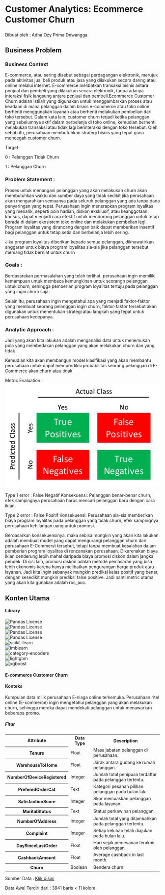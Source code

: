
# Customer Analytics: Ecommerce Customer Churn
#####
 Dibuat oleh : Adha Ozy Prima Dewangga
## Business Problem


### Business Context
E-commerce, atau sering disebut sebagai perdagangan elektronik, merujuk pada aktivitas jual beli produk atau jasa yang dilakukan secara daring atau online melalui internet. E-commerce melibatkan transaksi bisnis antara penjual dan pembeli yang dilakukan secara elektronik, tanpa adanya interaksi fisik langsung antara penjual dan pembeli.Ecommerce Customer Churn adalah istilah yang digunakan untuk menggambarkan proses atau keadaan di mana pelanggan dalam bisnis e-commerce atau toko online berhenti menggunakan layanan atau berhenti melakukan pembelian dari toko tersebut. Dalam kata lain, customer churn terjadi ketika pelanggan yang sebelumnya aktif dalam berbelanja di toko online, kemudian berhenti melakukan transaksi atau tidak lagi berinteraksi dengan toko tersebut. Oleh sebab itu, perusahaan membutuhkan strategi bisnis yang tepat guna mencegah customer churn.

Target :


0 : Pelanggan Tidak Churn

1 : Pelanggan Churn

### Problem Statement :

Proses untuk menangani pelanggan yang akan melakukan churn akan membutuhkan waktu dan sumber daya yang tidak sedikit jika perusahaan akan mengarahkan semuanya pada seluruh pelanggan yang ada tanpa dada penyaringan yang tepat. Perusahaan ingin menerapkan program loyalitas yang menarik, seperti poin hadiah, diskon eksklusif, atau keanggotaan khusus, dapat menjadi cara efektif untuk mendorong pelanggan untuk tetap berada di dalam ekosistem toko online dan melakukan pembelian lagi. Program loyalitas yang dirancang dengan baik dapat memberikan insentif bagi pelanggan untuk tetap setia dan berbelanja lebih sering.

Jika program loyalitas diberikan kepada semua pelanggan, dikhawatirkan anggaran untuk biaya program loyalitas sia-sia jika pelanggan tersebut memang tidak berniat untuk churn

### Goals :
Berdasarakan permasalahan yang telah terlihat, perusahaan ingin memiliki kemampuan untuk membaca kemungkinan untuk seorangn pelanggan untuk churn, sehingga pemberian program loyalitas tertuju pada pelanggan yang ingin churn saja.

Selain itu, perusahaan ingin mengetahui apa yang menjadi faktor-faktor yang membuat seorang pelanggan ingin churn, faktor-faktor tersebut akan digunakan untuk menentukan strategi atau langkah yang tepat untuk perusahaan kedepanya.

### Analytic Approach :
Jadi yang akan kita lakukan adalah menganalisi data untuk menemukan pola yang membedakan pelanggan yang akan melakukan churn dan yang tidak

Kemudian kita akan membangun model klasifikasi yang akan membantu perusahaan untuk dapat memprediksi probabilitas seorang pelanggan di E-Commerce akan churn atau tidak

Metric Evaluation :
![alt text](https://github.com/Markenji/-Project-Capstone-Modul-3-Machine-Learning/blob/main/Picture/Metric%20Evaluation.png?raw=true)

Type 1 error : False Negatif
Konsekuensi: Pelanggan benar-benar churn, efek sampingnya perusahaan harus mencari pelanggan baru dengan cara iklan.

Type 2 error : False Positif
Konsekuensi: Perusahaan sia-sia memberikan biaya program loyalitas pada pelanggan yang tidak churn, efek sampingnya perusahaan kehilangan uang untuk promosi.

Berdasarkan konsekuensinya, maka sebisa mungkin yang akan kita lakukan adalah membuat model yang dapat mengurangi pelanggan churn dari perusahaan E-Commerst tersebut, tetapi tanpa membuat kesalahan dalam pemberian program loyalitas di rencanakan perusahaan. Dikarenakan biaya iklan cenderung lebih mahal daripada biaya promosi diskon dalam jangka pendek. Di sisi lain, promosi diskon adalah metode pemasaran yang bisa lebih ekonomis karena hanya melibatkan pengurangan harga produk atau layanan. Jadi kita ingin sebanyak mungkin prediksi kelas positif yang benar, dengan sesedikit mungkin prediksi false positive. Jadi nanti metric utama yang akan kita gunakan adalah roc_auc.

## Konten Utama


#### Library
![Pandas License](https://img.shields.io/badge/pandas-1.4.2-lightgrey)  
![Pandas License](https://img.shields.io/badge/numpy-1.23.2-yellow)  
![Pandas License](https://img.shields.io/badge/seaborn-0.11.2-blue)  
![Pandas License](https://img.shields.io/badge/matplotlib-3.5.1-red)<br>
![scikit-learn ](https://img.shields.io/badge/scikit--learn-1.2.2-coral?labelColor=grey&style=flat)<br>
![imblearn ](https://img.shields.io/badge/imblearn-0.0-olive?labelColor=grey&style=flat)<br>
![category-encoders ](https://img.shields.io/badge/category--encoders-2.6.0-emerald?labelColor=grey&style=flat)<br>
![lightgbm ](https://img.shields.io/badge/lightgbm-3.3.5-pink?labelColor=grey&style=flat)<br>
![xgboost](https://img.shields.io/badge/xgboost-1.7.5-navy?labelColor=grey&style=flat)<br>


<h4>E-commerce Customer Churn</h4>
<h4>Konteks</h4>
<p>Kumpulan data milik perusahaan E-niaga online terkemuka. Perusahaan ritel online (E-commerce) ingin mengetahui pelanggan yang akan melakukan churn, sehingga mereka dapat mendekati pelanggan untuk menawarkan beberapa promo.</p>
<h5><b>Fitur</b></h5>
<table>
  <tr>
    <th>Attribute</th>
    <th>Data Type</th>
    <th>Description</th>
  </tr>
  <tr>
    <th><b>Tenure</b></th>
    <td>Float</td>
    <td>Masa jabatan pelanggan di perusahaan.</td>
  </tr>
  <tr>
    <th><b>WarehouseToHome</b></th>
    <td>Float</td>
    <td>Jarak antara gudang ke rumah pelanggan.</td>
  </tr>
  <tr>
    <th><b>NumberOfDeviceRegistered</b></th>
    <td>Integer</td>
    <td>Jumlah total penipuan terdaftar pada pelanggan tertentu.</td>
  </tr>
  <tr>
    <th><b>PreferedOrderCat</b></th>
    <td>Text</td>
    <td>Kategori pesanan pilihan pelanggan pada bulan lalu.</td>
  </tr>
  <tr>
    <th><b>SatisfactionScore</b></th>
    <td>Integer</td>
    <td>Skor memuaskan pelanggan pada layanan.</td>
  </tr>
  <tr>
    <th><b>MaritalStatus</b></th>
    <td>Text</td>
    <td>Status perkawinan pelanggan.</td>
  </tr>
  <tr>
    <th><b>NumberOfAddress</b></th>
    <td>Integer</td>
    <td>Jumlah total yang ditambahkan pada pelanggan tertentu.</td>
  </tr>
  <tr>
    <th><b>Complaint</b></th>
    <td>Integer</td>
    <td>Setiap keluhan telah diajukan pada bulan lalu.</td>
  </tr>
  <tr>
    <th><b>DaySinceLastOrder</b></th>
    <td>Float</td>
    <td>Hari sejak pemesanan terakhir oleh pelanggan.</td>
  </tr>
  <tr>
    <th><b>CashbackAmount</b></th>
    <td>Float</td>
    <td>Average cashback in last month.</td>
  </tr>
  <tr>
    <th><b>Churn</b></th>
    <td>Boolean</td>
    <td>Bendera churn.</td>
  </tr>
</table>

<p>Sumber Data : <a href="https://drive.google.com/drive/folders/1PITb78NtK9Ra6wOkQdXCIgItZkj29Ves">Klik disini</a></p>
<p>Data Awal Terdiri dari : 3941 baris × 11 kolom</p>



